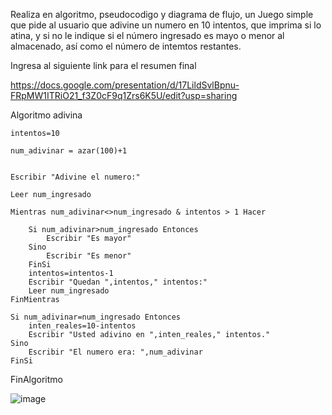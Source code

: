 Realiza en algoritmo, pseudocodigo y diagrama de flujo, un Juego simple que pide al usuario que adivine un numero en 10 intentos, que imprima si lo atina, y si no le indique si el número ingresado es mayo o menor al almacenado, así como el número de intemtos restantes.


Ingresa al siguiente link para el resumen final

https://docs.google.com/presentation/d/17LildSvlBpnu-FRpMW1ITRiO21_f3Z0cF9q1Zrs6K5U/edit?usp=sharing


Algoritmo adivina

	intentos=10
  
	num_adivinar = azar(100)+1
    
    
    Escribir "Adivine el numero:"
    
    Leer num_ingresado
    
    Mientras num_adivinar<>num_ingresado & intentos > 1 Hacer
    
        Si num_adivinar>num_ingresado Entonces
            Escribir "Es mayor"
        Sino 
            Escribir "Es menor"
        FinSi
        intentos=intentos-1
        Escribir "Quedan ",intentos," intentos:"
        Leer num_ingresado
    FinMientras
    
    Si num_adivinar=num_ingresado Entonces
		inten_reales=10-intentos
        Escribir "Usted adivino en ",inten_reales," intentos."
    Sino
        Escribir "El numero era: ",num_adivinar
    FinSi
FinAlgoritmo



![image](https://user-images.githubusercontent.com/101912013/161191239-3febdad3-4a87-483c-ad29-3fcbb07e0036.png)
